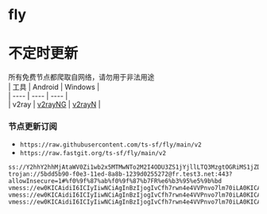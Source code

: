 # fly
# 不定时更新
所有免费节点都爬取自网络，请勿用于非法用途  
|  工具  | Android  | Windows  |  
|  ----  | ----   | ----  |  
| v2ray  | [v2rayNG](https://github.com/2dust/v2rayNG/releases) | [v2rayN](https://github.com/2dust/v2rayN/releases) |  
  
### 节点更新订阅  
- `https://raw.githubusercontent.com/ts-sf/fly/main/v2`  
- `https://raw.fastgit.org/ts-sf/fly/main/v2`  
``` 
ss://Y2hhY2hhMjAtaWV0Zi1wb2x5MTMwNTo2M2I4ODU3ZS1jYjllLTQ3MzgtOGRiMS1jZDIzZjRhZTI2NzY@south.iepl.in.rfsconfig.xyz:17402#%f0%9f%87%ad%f0%9f%87%b0HK%e9%a6%99%e6%b8%af
trojan://5bdd5b90-f0e3-11ed-8a8b-1239d0255272@fr.test3.net:443?allowInsecure=1#%f0%9f%87%ab%f0%9f%87%b7FR%e6%b3%95%e5%9b%bd
vmess://ew0KICAidiI6ICIyIiwNCiAgInBzIjogIvCfh7rwn4e4VVPnvo7lm70iLA0KICAiYWRkIjogIjE3Mi42Ny4yNDcuMjUwIiwNCiAgInBvcnQiOiAiODAiLA0KICAiaWQiOiAiNTNhZTY1YmUtODFlZS00NzY2LThhMDktZGE0M2M0NGM0ZDMwIiwNCiAgImFpZCI6ICIwIiwNCiAgInNjeSI6ICJhdXRvIiwNCiAgIm5ldCI6ICJ3cyIsDQogICJ0eXBlIjogIm5vbmUiLA0KICAiaG9zdCI6ICJ1eWFhLnZ0Y3NzLnRvcCIsDQogICJwYXRoIjogIi9xd2VyMTEiLA0KICAidGxzIjogIiIsDQogICJzbmkiOiAiIg0KfQ==
vmess://ew0KICAidiI6ICIyIiwNCiAgInBzIjogIvCfh7rwn4e4VVPnvo7lm70iLA0KICAiYWRkIjogIjE3My4yNDUuNDkuMTk2IiwNCiAgInBvcnQiOiAiODAiLA0KICAiaWQiOiAiY2I4Y2JiYzMtMTM3YS00MDY0LThkMDItYjBlZTNjYTJjMThjIiwNCiAgImFpZCI6ICIwIiwNCiAgInNjeSI6ICJhdXRvIiwNCiAgIm5ldCI6ICJ3cyIsDQogICJ0eXBlIjogIm5vbmUiLA0KICAiaG9zdCI6ICJ0b3UudnRjc3MudG9wIiwNCiAgInBhdGgiOiAiL3FhenhjdjAiLA0KICAidGxzIjogIiIsDQogICJzbmkiOiAiIg0KfQ==
vmess://ew0KICAidiI6ICIyIiwNCiAgInBzIjogIvCfh7rwn4e4VVPnvo7lm70iLA0KICAiYWRkIjogIjEwNC5iZ3luZC54eXoiLA0KICAicG9ydCI6ICIyNjEwNCIsDQogICJpZCI6ICJhNWZlNzY5ZS02MWUxLTM2NTMtYTM1Ni02OTYyMTVjYTg1ZWQiLA0KICAiYWlkIjogIjAiLA0KICAic2N5IjogImF1dG8iLA0KICAibmV0IjogInRjcCIsDQogICJ0eXBlIjogIm5vbmUiLA0KICAiaG9zdCI6ICIiLA0KICAicGF0aCI6ICIiLA0KICAidGxzIjogIiIsDQogICJzbmkiOiAiIg0KfQ==
```